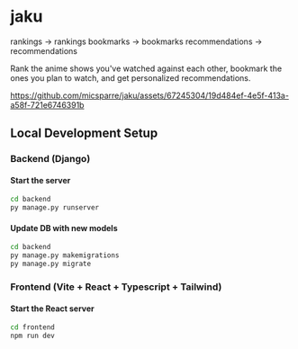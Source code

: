 # jaku

rankings -> rankings
bookmarks -> bookmarks
recommendations -> recommendations

Rank the anime shows you've watched against each other, bookmark the ones you plan to watch, and get personalized recommendations.

https://github.com/micsparre/jaku/assets/67245304/19d484ef-4e5f-413a-a58f-721e6746391b

## Local Development Setup

### Backend (Django)

#### Start the server

```bash
cd backend
py manage.py runserver
```

#### Update DB with new models

```bash
cd backend
py manage.py makemigrations
py manage.py migrate
```

### Frontend (Vite + React + Typescript + Tailwind)

#### Start the React server

```bash
cd frontend
npm run dev
```
